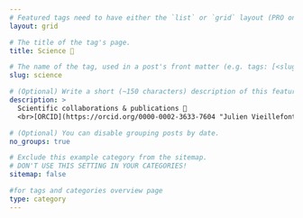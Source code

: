 ```yaml
---
# Featured tags need to have either the `list` or `grid` layout (PRO only).
layout: grid

# The title of the tag's page.
title: Science 🔬

# The name of the tag, used in a post's front matter (e.g. tags: [<slug>]).
slug: science

# (Optional) Write a short (~150 characters) description of this featured tag.
description: >
  Scientific collaborations & publications 🔬
  <br>[ORCID](https://orcid.org/0000-0002-3633-7604 "Julien Vieillefont ORCID profile") profile

# (Optional) You can disable grouping posts by date.
no_groups: true

# Exclude this example category from the sitemap.
# DON'T USE THIS SETTING IN YOUR CATEGORIES!
sitemap: false

#for tags and categories overview page
type: category
---
```

